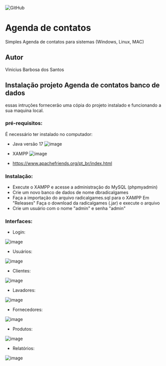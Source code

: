 ![GitHub](https://img.shields.io/github/license/viniciussantosbarbosa/agenda)
# Agenda de contatos 
Simples Agenda de contatos para sistemas (Windows, Linux, MAC)

## Autor
Vinicius Barbosa dos Santos

## Instalação projeto Agenda de contatos banco de dados
essas intruções fornecerão uma cópia do projeto instalado e funcionando a sua maquina local. 
### pré-requisitos:
É necessário ter instalado no computador:

* Java versão 17
![image](https://github.com/viniciussantosbarbosa/agenda/assets/95319523/6ebd995d-a7a1-492a-a48f-c2fcb3641494)

* XAMPP
![image](https://github.com/viniciussantosbarbosa/agenda/assets/95319523/828d95fa-1824-4371-85ac-94f68de77f1d)

* https://www.apachefriends.org/pt_br/index.html

### Instalação:
* Execute o XAMPP e acesse a administração do MySQL (phpmyadmin)
* Crie um novo banco de dados de nome dbradicalgames
* Faça a importação do arquivo radicalgames.sql para o XAMPP Em "Releases" Faça o download da radicalgames (.jar) e execute o arquivo
* Crie um usuário com o nome "admin" e senha "admin"

### Interfaces:

* Login:

 ![image](https://github.com/viniciussantosbarbosa/Lava_Rapido/assets/95319523/64f0a18d-fe9d-4ce7-8f9b-e4626af1f653)

* Usuários:
  
![image](https://github.com/viniciussantosbarbosa/Lava_Rapido/assets/95319523/272519c2-20b5-4cc0-8914-618e6b8514a8)

* Clientes:
  
![image](https://github.com/viniciussantosbarbosa/Lava_Rapido/assets/95319523/47549757-e31d-447a-9bbf-ea03be5e7267)

* Lavadores:
  
![image](https://github.com/viniciussantosbarbosa/Lava_Rapido/assets/95319523/58d21188-d07a-4bdd-ad22-c340c4c4edfa)

* Fornecedores:
  
![image](https://github.com/viniciussantosbarbosa/Lava_Rapido/assets/95319523/d4a15dcb-04b0-463d-864e-bab0278f1194)

* Produtos:
  
![image](https://github.com/viniciussantosbarbosa/Lava_Rapido/assets/95319523/4c91d677-df67-4d35-aa67-f91f924e6a9a)

* Relatórios:
  
![image](https://github.com/viniciussantosbarbosa/Lava_Rapido/assets/95319523/15190721-fbb4-4374-9a82-ed4c81be92b5)


